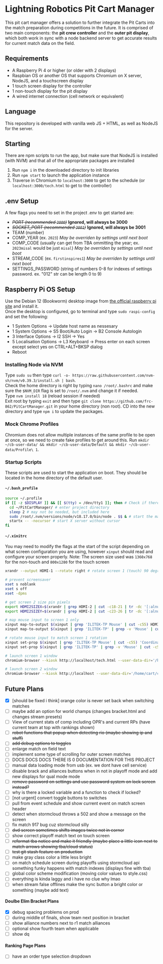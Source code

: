 # Lightning Robotics Pit Cart Manager
This pit cart manager offers a solution to further integrate the Pit Carts into the match preparation during competitions in the future. It is comprised of two main components: the **pit crew controller** and the **outer pit display**, which both work in sync with a node backend server to get accurate results for current match data on the field.

## Requirements
* A Raspberry Pi 4 or higher (or older with 2 displays)
* Raspbian OS or another OS that supports Chromium on X server, NodeJS, and a touchscreen display
* 1 touch screen display for the controller
* 1 non-touch display for the pit display
* A wired internet connection (cell network or equivalent)

## Language
This repository is developed with vanilla web JS + HTML, as well as NodeJS for the server.

## Starting
There are npm scripts to run the app, but make sure that NodeJS is installed (with NVM) and that all of the appropriate packages are installed
1. Run `npm i` in the downloaded directory to init libraries
2. Run `npm start` to launch the application instance
3. Traverse in Chromium to `localhost:3000` to get to the schedule (or `localhost:3000/tech.html` to get to the controller)

## .env Setup
A few flags you need to set in the project .env to get started are:
- _~~PORT (recommended `3000`)~~_ **Ignored, will always be 3000**
- _~~SOCKET_PORT (recommended `3001`)~~_ **Ignored, will always be 3001**
- TEAM (number)
- COMP_YEAR (ex. `2023`) *May be overriden by settings until next boot*
- COMP_CODE (usually can get from TBA ommitting the year; ex. `2023misal` would be just `misal`) *May be overriden by settings until next boot*
- STREAM_CODE (ex. `firstinspires1`) *May be overriden by settings until next boot*
- SETTINGS_PASSWORD (string of numbers 0-8 for indexes of settings password. ex. "012" str can be length 0 to 9)

## Raspberry Pi OS Setup
Use the Debian 12 (Bookworm) desktop image from [the official raspberry pi site](https://raspberrypi.org/software) and install it.
<br/>Once the desktop is configured, go to terminal and type `sudo raspi-config` and set the following:
- 1 System Options -> Update host name as nessesary
- 1 System Options -> S5 Boot/Auto Login -> B2 Console Autologin
- 3 Interface Options -> I2 SSH -> Yes
- 5 Localisation Options -> L3 Keyboard -> Press enter on each screen except select yes on CTRL+ALT+BKSP dialog
- Reboot

### Installing Node via NVM
Type `sudo su` then type `curl -o- https://raw.githubusercontent.com/nvm-sh/nvm/v0.39.3/install.sh | bash`.
<br/>
Check the home directory is right by typing `nano /root/.bashrc` and make sure the `$NVM_DIR` flag is set to `/root/.nvm` and change it if needed.
<br/>
Type `nvm install 18` (reload session if needed)
<br/>
Exit root by typing `exit` and then type `git clone https://github.com/frc-862/PitCartManager.git` in your home directory (non root). CD into the new directory and type `npm i` to update the packages.

### Mock Chrome Profiles
Chromium does not allow multiple instances of the same profile to be open at once, so we need to create fake profiles to get around this. Run `mkdir ~/cb-user-data/ && mkdir ~/cb-user-data/Default && mkdir ~/cb-user-data/Profile\ 1`.

### Startup Scripts
These scripts are used to start the application on boot. They should be located in the home directory of the default user.
#### `~/.bash_profile`
```bash
source ~/.profile
if [[ -z $DISPLAY ]] && [[ $(tty) = /dev/tty1 ]]; then # Check if there is a display and is on TTY1
  cd ~/PitCartManager/ # enter project directory
  sleep 2 # may not be needed, but included here
  sudo /root/.nvm/versions/node/v18.17.0/bin/node . $$ & # start the main node as root
  startx -- -nocursor # start X server without cursor
fi
```

#### `~/.xinitrc`
You may need to modify the flags at the start of the script depending on what screen configuration you are using, however `xinput` should read and configure your screen properly.
Note: The screen size used was `1360x768` for the non-touch and `800x1280` for the touch screen
```bash
xrandr --output HDMI-1 --rotate right # rotate screen 1 (touch) 90 degrees

# prevent screensaver
xset s noblank
xset s off
xset -dpms

# get screen 2 size pin pixels
export HDMI2SIZEX=$(xrandr | grep HDMI-2 | cut -c18-21 | tr -dc '[:alnum:]\n\r')
export HDMI2SIZEY=$(xrandr | grep HDMI-2 | cut -c23-26 | tr -dc '[:alnum:]\n\r')

# map mouse input to screen 1 only
xinput map-to-output $(xinput | grep 'ILITEK-TP Mouse' | cut -c55) HDMI-1
xinput map-to-output $(xinput | grep 'ILITEK-TP' | grep -v 'Mouse' | cut -c55) HDMI-1

# rotate mouse input to match screen 1 rotation
xinput set-prop $(xinput | grep 'ILITEK-TP Mouse' | cut -c55) 'Coordinate Transformation Matrix' "0,1,0,-1,0,1,0,0,1"
xinput set-prop $(xinput | grep 'ILITEK-TP' | grep -v 'Mouse' | cut -c55) 'Coordinate Transformation Matrix' "0,1,0,-1,0,1,0,0,1"

# launch screen 1 window
chromium-browser --kiosk http://localhost/tech.html --user-data-dir='/home/cart/cb-user-data/Default' --disable-infobars --window-position=0,0 --start-fullscreen --window-size=800,1280 --new-window --disable-pinch &

# launch screen 2 window
chromium-browser --kiosk http://localhost --user-data-dir='/home/cart/cb-user-data/Profile 1' --new-window --disable-infobars --window-position=1280,0 --start-fullscreen --window-size=$HDMI2SIZEX,$HDMI2SIZEY --autoplay-policy=no-user-gesture-required
```

## Future Plans
- [x] [should be fixed i think] orange color is never set back when switching matches
- [ ] maybe add an option for world champs (changes bracket.html and changes stream presets)
- [ ] View of current stats of comp including OPR's and current RPs (have current team at top with rankings shown)
- [ ] ~~robot functions that popup when detecting rio (maybe showing ip and stuff)~~
- [ ] ~~add debug options to toggles~~
- [ ] enlarge match on field text
- [ ] implement some type of scrolling for outer screen matches
- [ ] DOCS DOCS DOCS THERE IS 0 DOCUMENTATION FOR THIS PROJECT
- [ ] manual data loading mode from usb (ex. we dont have cell service)
- [ ] disable brack and alliances buttons when in not in playoff mode and add new displays for qual mode mode
- [ ] ~~remove password on settings and use password system on lock screen instead?~~
- [ ] why is there a locked variable and a function to check if locked?
- [ ] [not urgent] convert toggle buttons to switches
- [ ] pull from event schedule and show current event on match screen header
- [ ] detect when stormcloud throws a 502 and show a message on the screen
- [ ] fix match 917 bug cuz stormcloud silly
- [ ] ~~dvd screen sometimes shifts images twice not in corner~~
- [ ] show correct playoff match text on touch screen
- [ ] ~~reformat tba notice and make it friendly (maybe place a little icon next to match arrows showing tba/cloud status)~~
- [ ] ~~test git stash feature on production~~
- [ ] make gray class color a little less bright
- [ ] on match schedule screen during playoffs using stormcloud api something funky happens with match indexes (displays fine with tba)
- [ ] global color scheme modification (moving color values to style.css)
- [ ] everything is kinda laggy and i have no clue why lmao
- [ ] when stream false offlines make the sync button a bright color or something (maybe add text)

#### Doulbe Elim Bracket Plans
- [x] debug spacing problems on prod
- [ ] during middle of finals, show team next position in bracket
- [ ] show alliance numbers next to r1 match alliances
- [ ] optional show fourth team when applicable
- [ ] show dq

#### Ranking Page Plans
- [ ] have an order type selection dropdown
